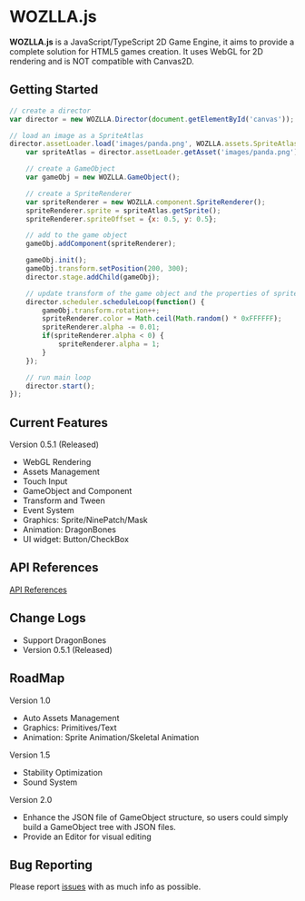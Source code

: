 # WOZLLA.js

**WOZLLA.js** is a JavaScript/TypeScript 2D Game Engine, it aims to provide a complete solution for HTML5
games creation. It uses WebGL for 2D rendering and is NOT compatible with Canvas2D.

## Getting Started

```javascript
// create a director
var director = new WOZLLA.Director(document.getElementById('canvas'));

// load an image as a SpriteAtlas
director.assetLoader.load('images/panda.png', WOZLLA.assets.SpriteAtlas, function() {
    var spriteAtlas = director.assetLoader.getAsset('images/panda.png');

    // create a GameObject
    var gameObj = new WOZLLA.GameObject();

    // create a SpriteRenderer
    var spriteRenderer = new WOZLLA.component.SpriteRenderer();
    spriteRenderer.sprite = spriteAtlas.getSprite();
    spriteRenderer.spriteOffset = {x: 0.5, y: 0.5};

    // add to the game object
    gameObj.addComponent(spriteRenderer);

    gameObj.init();
    gameObj.transform.setPosition(200, 300);
    director.stage.addChild(gameObj);

    // update transform of the game object and the properties of spriteRenderer each frame
    director.scheduler.scheduleLoop(function() {
        gameObj.transform.rotation++;
        spriteRenderer.color = Math.ceil(Math.random() * 0xFFFFFF);
        spriteRenderer.alpha -= 0.01;
        if(spriteRenderer.alpha < 0) {
            spriteRenderer.alpha = 1;
        }
    });

    // run main loop
    director.start();
});
```

## Current Features

Version 0.5.1 (Released)

* WebGL Rendering
* Assets Management
* Touch Input
* GameObject and Component
* Transform and Tween
* Event System
* Graphics: Sprite/NinePatch/Mask
* Animation: DragonBones
* UI widget: Button/CheckBox

## API References
[API References](http://zzm2q.github.io/WOZLLA.js/docs/api/template.html)


## Change Logs

* Support DragonBones
* Version 0.5.1 (Released)

## RoadMap

Version 1.0
* Auto Assets Management
* Graphics: Primitives/Text
* Animation: Sprite Animation/Skeletal Animation

Version 1.5
* Stability Optimization
* Sound System

Version 2.0
* Enhance the JSON file of GameObject structure, so users could simply build a GameObject tree with JSON files.
* Provide an Editor for visual editing


## Bug Reporting

Please report [issues](https://github.com/zzm2q/WOZLLA.js/issues) with as much info as possible.

